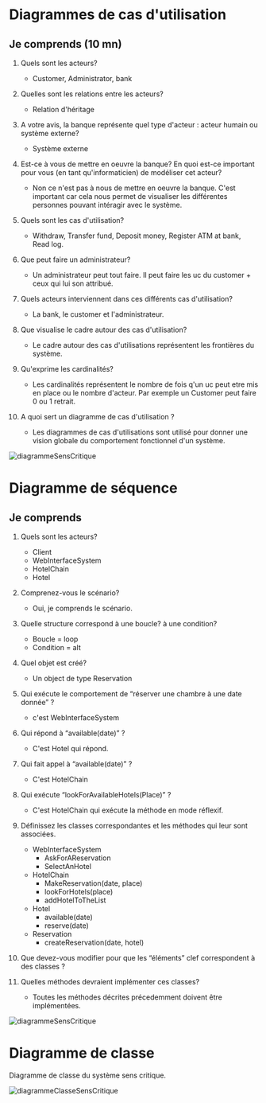 # Diagrammes de cas d'utilisation


## Je comprends (10 mn)

1. Quels sont les acteurs?
	- Customer, Administrator, bank

2. Quelles sont les relations entre les acteurs?
	- Relation d'héritage

3. A votre avis, la banque représente quel type d'acteur : acteur humain ou système externe?
	- Système externe

4. Est-ce à vous de mettre en oeuvre la banque? En quoi est-ce important pour vous (en tant qu'informaticien) de modéliser cet acteur?
	- Non ce n'est pas à nous de mettre en oeuvre la banque. C'est important car cela nous permet de visualiser les différentes personnes pouvant intéragir avec le système.

5. Quels sont les cas d'utilisation?
	- Withdraw, Transfer fund, Deposit money, Register ATM at bank, Read log.

6. Que peut faire un administrateur?
	- Un administrateur peut tout faire. Il peut faire les uc du customer + ceux qui lui son attribué.

7. Quels acteurs interviennent dans ces différents cas d'utilisation?
	- La bank, le customer et l'administrateur.

8. Que visualise le cadre autour des cas d'utilisation?
	- Le cadre autour des cas d'utilisations représentent les frontières du système.

9. Qu'exprime les cardinalités?
	- Les cardinalités représentent le nombre de fois q'un uc peut etre mis en place ou le nombre d'acteur. Par exemple un Customer peut faire 0 ou 1 retrait.

10. A quoi sert un diagramme de cas d'utilisation ?
	- Les diagrammes de cas d'utilisations sont utilisé pour donner une vision globale du comportement fonctionnel d'un système.

![diagrammeSensCritique](images/sensCritiqueDiagUc.png)


# Diagramme de séquence

## Je comprends 

1. Quels sont les acteurs?
	- Client
	- WebInterfaceSystem
	- HotelChain
	- Hotel

1. Comprenez-vous le scénario?
	- Oui, je comprends le scénario.

1. Quelle structure correspond à une boucle? à une condition?
	- Boucle = loop
	- Condition = alt

1. Quel objet est créé?
	- Un object de type Reservation

1. Qui exécute le comportement de “réserver une chambre à une date donnée” ?
	- c'est WebInterfaceSystem

1. Qui répond à “available(date)” ?
	- C'est Hotel qui répond.

1. Qui fait appel à “available(date)” ?
	- C'est HotelChain

1. Qui exécute “lookForAvailableHotels(Place)” ?
	- C'est HotelChain qui exécute la méthode en mode réflexif.

1. Définissez les classes correspondantes et les méthodes qui leur sont associées.
	- WebInterfaceSystem
		- AskForAReservation
		- SelectAnHotel
	- HotelChain
		- MakeReservation(date, place)
		- lookForHotels(place)
		- addHotelToTheList
	- Hotel
		- available(date)
		- reserve(date)
	- Reservation
		- createReservation(date, hotel)

  1. Que devez-vous modifier pour que les “éléments” clef correspondent à des classes ?
  	
  1. Quelles méthodes devraient implémenter ces classes?
  		- Toutes les méthodes décrites précedemment doivent être implémentées.

![diagrammeSensCritique](images/diagCritiqueSequence.png)


# Diagramme de classe

Diagramme de classe du système sens critique.

![diagrammeClasseSensCritique](images/diagClass.png)
